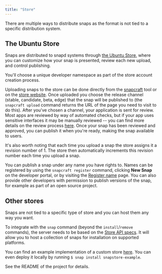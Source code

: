 ```yaml
---
title: "Store"
---
```



There are multiple ways to distribute snaps as the format is not tied to a specific distribution system.

## The Ubuntu Store

Snaps are distributed to snapd systems through [the Ubuntu Store](https://myapps.developer.ubuntu.com/dev/click-apps/ "Ubuntu store"), where you can customize how your snap is presented, review each new upload, and control publishing.

You'll choose a unique developer namespace as part of the store account creation process. 

Uploading snaps to the store can be done directly from the [snapcraft](/docs/build-snaps/publish "snapcraft upload") tool or on the [store website](https://myapps.developer.ubuntu.com/dev/click-apps/ "Ubuntu store"). Once uploaded you choose the release channel (stable, candidate, beta, edge) that the snap will be published to (the `snapcraft upload` command returns the URL of the page you need to visit to do this). After you've chosen a channel, your application is sent for review. Most apps are reviewed by way of automated checks, but if your app uses sensitive interfaces it may be manually reviewed -- you can find more details on the review process [here](https://developer.ubuntu.com/en/publish/application-states/). Once your snap has been reviewed and approved, you can publish it when you're ready, making the snap available to users.

It's also worth noting that each time you upload a snap the store assigns it a revision number of 1. The store then automatically increments this revision number each time you upload a snap.

You can publish a snap under any name you have rights to. Names can be registered by using the `snapcraft register` command, clicking **New Snap** on the developer portal, or by visiting the [Register name](https://myapps.developer.ubuntu.com/dev/click-apps/register-name/ "register name") page. You can also provide other developers with permission to publish versions of the snap, for example as part of an open source project.

## Other stores

Snaps are not tied to a specific type of store and you can host them any way you want.

To integrate with the `snap` command (beyond the `install`/`remove` commands), the server needs to be based on the [Store API specs](https://wiki.ubuntu.com/AppStore/Interfaces/ClickPackageIndex). It will allow you to host a collection of snaps for installation on supported platforms.

You can find an example implementation of a custom store [here](https://github.com/noise/snapstore/). You can even deploy it locally by running `$ snap install snapstore-example`.

See the README of the project for details.


